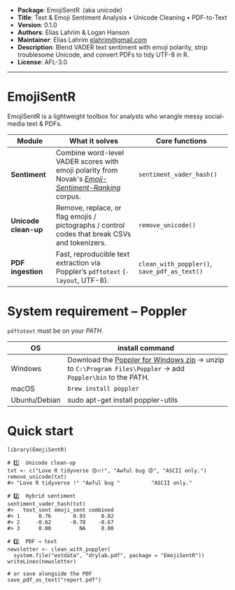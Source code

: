 <!-- README.md ---------------------------------------------------------------->

- **Package**: EmojiSentR (aka unicode)
- **Title**: Text & Emoji Sentiment Analysis • Unicode Cleaning • PDF-to-Text
- **Version**: 0.1.0
- **Authors**: Elias Lahrim & Logan Hanson
- **Maintainer**: Elias Lahrim <elahrim@gmail.com>
- **Description**: Blend VADER text sentiment with emoji polarity, strip
  troublesome Unicode, and convert PDFs to tidy UTF-8 in R.
- **License**: AFL-3.0

---

# EmojiSentR

EmojiSentR is a lightweight toolbox for analysts who wrangle messy
social-media text & PDFs.

| Module | What it solves | Core functions |
|--------|----------------|----------------|
| **Sentiment** | Combine word-level VADER scores with emoji polarity from Novak's [*Emoji-Sentiment-Ranking*](https://kt.ijs.si/data/Emoji_sentiment_ranking/index.html) corpus. | `sentiment_vader_hash()` |
| **Unicode clean-up** | Remove, replace, or flag emojis / pictographs / control codes that break CSVs and tokenizers. | `remove_unicode()` |
| **PDF ingestion** | Fast, reproducible text extraction via Poppler’s `pdftotext` (`-layout`, UTF-8). | `clean_with_poppler()`, `save_pdf_as_text()` |

# System requirement – Poppler

`pdftotext` must be on your *PATH*.

| OS | install command |
|----|-----------------|
| Windows | Download the [Poppler for Windows zip](https://github.com/oschwartz10612/poppler-windows/releases) → unzip to `C:\Program Files\Poppler` → add `Poppler\bin` to the PATH.
| macOS | `brew install poppler` |
| Ubuntu/Debian | sudo apt-get install poppler-utils |

# Quick start

```{r}
library(EmojiSentR)

# 1️⃣  Unicode clean-up
txt <- c("Love R tidyverse 😍🔥!", "Awful bug 😡", "ASCII only.")
remove_unicode(txt)
#> "Love R tidyverse !" "Awful bug "          "ASCII only."

# 2️⃣  Hybrid sentiment
sentiment_vader_hash(txt)
#>   text_sent emoji_sent combined
#> 1      0.76       0.93     0.82
#> 2     -0.62      -0.78    -0.67
#> 3      0.00         NA     0.00

# 3️⃣  PDF → text
newsletter <- clean_with_poppler(
  system.file("extdata", "drylab.pdf", package = "EmojiSentR"))
writeLines(newsletter)

# or save alongside the PDF
save_pdf_as_text("report.pdf")
```
